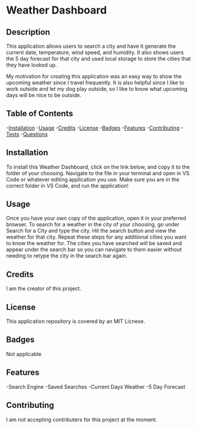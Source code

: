 # Weather Dashboard



## Description
This application allows users to search a city and have it generate the current date, temperature, wind speed, and humidity. It also shows users the 5 day forecast for that city and used local storage to store the cities that they have looked up. 

My motivation for creating this application was an easy way to show the upcoming weather since I travel frequently. It is also helpful since I like to work outside and let my dog play outside, so I like to know what upcoming days will be nice to be outside. 



## Table of Contents
-[Installation](#installation)
-[Usage](usage)
-[Credits](credits)
-[License](license)
-[Badges](badges)
-[Features](features)
-[Contributing](contributing)
-[Tests](tests)
-[Questions](questions)


## Installation
To install this Weather Dashboard, click on the link below, and copy it to the folder of your choosing. Navigate to the file in your terminal and open in VS Code or whatever editing application you use. Make sure you are in the correct folder in VS Code, and run the application!


## Usage
Once you have your own copy of the application, open it in your preferred browser. To search for a weather in the city of your choosing, go under Search for a City and type the city. Hit the search button and view the weather for that city. Repeat these steps for any additional cities you want to know the weather for. The cities you have searched will be saved and appear under the search bar so you can navigate to them easier without needing to retype the city in the search bar again.


## Credits
I am the creator of this project. 


## License
This application repository is covered by an MIT Licnese.


## Badges
Not applicable


## Features
-Search Engine
-Saved Searches
-Current Days Weather
-5 Day Forecast


## Contributing
I am not accepting contributers for this project at the moment.